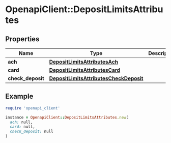 # OpenapiClient::DepositLimitsAttributes

## Properties

| Name | Type | Description | Notes |
| ---- | ---- | ----------- | ----- |
| **ach** | [**DepositLimitsAttributesAch**](DepositLimitsAttributesAch.md) |  |  |
| **card** | [**DepositLimitsAttributesCard**](DepositLimitsAttributesCard.md) |  |  |
| **check_deposit** | [**DepositLimitsAttributesCheckDeposit**](DepositLimitsAttributesCheckDeposit.md) |  |  |

## Example

```ruby
require 'openapi_client'

instance = OpenapiClient::DepositLimitsAttributes.new(
  ach: null,
  card: null,
  check_deposit: null
)
```

